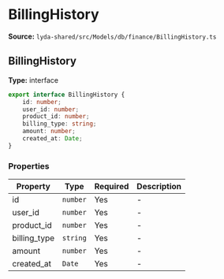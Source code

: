 # BillingHistory

**Source:** `lyda-shared/src/Models/db/finance/BillingHistory.ts`

## BillingHistory

**Type:** interface

```typescript
export interface BillingHistory {
    id: number;
    user_id: number;
    product_id: number;
    billing_type: string;
    amount: number;
    created_at: Date;
}
```

### Properties

| Property | Type | Required | Description |
|----------|------|----------|-------------|
| id | `number` | Yes | - |
| user_id | `number` | Yes | - |
| product_id | `number` | Yes | - |
| billing_type | `string` | Yes | - |
| amount | `number` | Yes | - |
| created_at | `D​a​t​e` | Yes | - |

